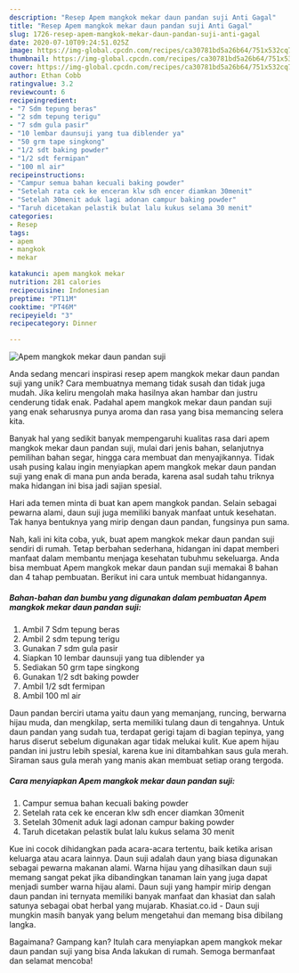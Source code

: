 ```yaml
---
description: "Resep Apem mangkok mekar daun pandan suji Anti Gagal"
title: "Resep Apem mangkok mekar daun pandan suji Anti Gagal"
slug: 1726-resep-apem-mangkok-mekar-daun-pandan-suji-anti-gagal
date: 2020-07-10T09:24:51.025Z
image: https://img-global.cpcdn.com/recipes/ca30781bd5a26b64/751x532cq70/apem-mangkok-mekar-daun-pandan-suji-foto-resep-utama.jpg
thumbnail: https://img-global.cpcdn.com/recipes/ca30781bd5a26b64/751x532cq70/apem-mangkok-mekar-daun-pandan-suji-foto-resep-utama.jpg
cover: https://img-global.cpcdn.com/recipes/ca30781bd5a26b64/751x532cq70/apem-mangkok-mekar-daun-pandan-suji-foto-resep-utama.jpg
author: Ethan Cobb
ratingvalue: 3.2
reviewcount: 6
recipeingredient:
- "7 Sdm tepung beras"
- "2 sdm tepung terigu"
- "7 sdm gula pasir"
- "10 lembar daunsuji yang tua diblender ya"
- "50 grm tape singkong"
- "1/2 sdt baking powder"
- "1/2 sdt fermipan"
- "100 ml air"
recipeinstructions:
- "Campur semua bahan kecuali baking powder"
- "Setelah rata cek ke enceran klw sdh encer diamkan 30menit"
- "Setelah 30menit aduk lagi adonan campur baking powder"
- "Taruh dicetakan pelastik bulat lalu kukus selama 30 menit"
categories:
- Resep
tags:
- apem
- mangkok
- mekar

katakunci: apem mangkok mekar 
nutrition: 281 calories
recipecuisine: Indonesian
preptime: "PT11M"
cooktime: "PT46M"
recipeyield: "3"
recipecategory: Dinner

---
```



![Apem mangkok mekar daun pandan suji](https://img-global.cpcdn.com/recipes/ca30781bd5a26b64/751x532cq70/apem-mangkok-mekar-daun-pandan-suji-foto-resep-utama.jpg)

Anda sedang mencari inspirasi resep apem mangkok mekar daun pandan suji yang unik? Cara membuatnya memang tidak susah dan tidak juga mudah. Jika keliru mengolah maka hasilnya akan hambar dan justru cenderung tidak enak. Padahal apem mangkok mekar daun pandan suji yang enak seharusnya punya aroma dan rasa yang bisa memancing selera kita.

Banyak hal yang sedikit banyak mempengaruhi kualitas rasa dari apem mangkok mekar daun pandan suji, mulai dari jenis bahan, selanjutnya pemilihan bahan segar, hingga cara membuat dan menyajikannya. Tidak usah pusing kalau ingin menyiapkan apem mangkok mekar daun pandan suji yang enak di mana pun anda berada, karena asal sudah tahu triknya maka hidangan ini bisa jadi sajian spesial.

Hari ada temen minta di buat kan apem mangkok pandan. Selain sebagai pewarna alami, daun suji juga memiliki banyak manfaat untuk kesehatan. Tak hanya bentuknya yang mirip dengan daun pandan, fungsinya pun sama.


Nah, kali ini kita coba, yuk, buat apem mangkok mekar daun pandan suji sendiri di rumah. Tetap berbahan sederhana, hidangan ini dapat memberi manfaat dalam membantu menjaga kesehatan tubuhmu sekeluarga. Anda bisa membuat Apem mangkok mekar daun pandan suji memakai 8 bahan dan 4 tahap pembuatan. Berikut ini cara untuk membuat hidangannya.

<!--inarticleads1-->

##### Bahan-bahan dan bumbu yang digunakan dalam pembuatan Apem mangkok mekar daun pandan suji:

1. Ambil 7 Sdm tepung beras
1. Ambil 2 sdm tepung terigu
1. Gunakan 7 sdm gula pasir
1. Siapkan 10 lembar daunsuji yang tua diblender ya
1. Sediakan 50 grm tape singkong
1. Gunakan 1/2 sdt baking powder
1. Ambil 1/2 sdt fermipan
1. Ambil 100 ml air


Daun pandan berciri utama yaitu daun yang memanjang, runcing, berwarna hijau muda, dan mengkilap, serta memiliki tulang daun di tengahnya. Untuk daun pandan yang sudah tua, terdapat gerigi tajam di bagian tepinya, yang harus diserut sebelum digunakan agar tidak melukai kulit. Kue apem hijau pandan ini justru lebih spesial, karena kue ini ditambahkan saus gula merah. Siraman saus gula merah yang manis akan membuat setiap orang tergoda. 

<!--inarticleads2-->

##### Cara menyiapkan Apem mangkok mekar daun pandan suji:

1. Campur semua bahan kecuali baking powder
1. Setelah rata cek ke enceran klw sdh encer diamkan 30menit
1. Setelah 30menit aduk lagi adonan campur baking powder
1. Taruh dicetakan pelastik bulat lalu kukus selama 30 menit


Kue ini cocok dihidangkan pada acara-acara tertentu, baik ketika arisan keluarga atau acara lainnya. Daun suji adalah daun yang biasa digunakan sebagai pewarna makanan alami. Warna hijau yang dihasilkan daun suji memang sangat pekat jika dibandingkan tanaman lain yang juga dapat menjadi sumber warna hijau alami. Daun suji yang hampir mirip dengan daun pandan ini ternyata memiliki banyak manfaat dan khasiat dan salah satunya sebagai obat herbal yang mujarab. Khasiat.co.id - Daun suji mungkin masih banyak yang belum mengetahui dan memang bisa dibilang langka. 

Bagaimana? Gampang kan? Itulah cara menyiapkan apem mangkok mekar daun pandan suji yang bisa Anda lakukan di rumah. Semoga bermanfaat dan selamat mencoba!
